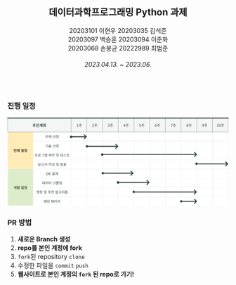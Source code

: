 <br/>
<h2 align="middle">데이터과학프로그래밍 Python 과제</h2>
<p align="middle">
20203101 이현우  20203035 김석준<br/>
20203097 백승훈  20203094 이준화<br/>
20203068 손봉균  20222989 최범준
<br/>
<h6 align="middle">2023.04.13. ~ 2023.06.</h6>

</p>
<!-- <p align="middle">
  <img src="https://img.shields.io/badge/version-1.0.0-blue?style=flat-square" alt="template version"/>
  <img src="https://img.shields.io/badge/language-md-md.svg?style=flat-square"/>
</p> -->

<br/>

### 진행 일정
<img src="static/css/img/plan.png"/>

### PR 방법

1. **새로운 Branch 생성**
2. **repo를 본인 계정에 fork**
3. `fork`된 repository `clone`
4. 수정한 파일을 `commit` `push`
5. **웹사이트로 본인 계정의 `fork` 된 repo로 가기!**